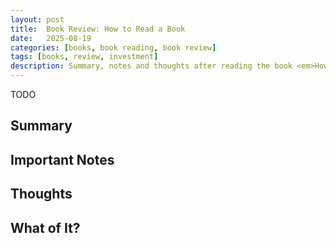 ```yaml
---
layout: post
title:  Book Review: How to Read a Book
date:   2025-08-19
categories: [books, book reading, book review]
tags: [books, review, investment]
description: Summary, notes and thoughts after reading the book <em>How to Read a Book</em>
---
```


TODO

## Summary

## Important Notes

## Thoughts

## What of It?
